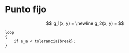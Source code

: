 # Punto fijo


$$
g_1(x, y) = \newline
g_2(x, y) =
$$

```
loop
{
    if e_a < tolerancia{break};
}
```
